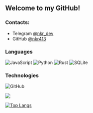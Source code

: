 ## Welcome to my GitHub!

### Contacts:
- Telegram [@nkr_dev](https://t.me/nkr_dev)
- GitHub [@nkr413](https://github.com/nkr413)

### Languages
![JavaScript](https://img.shields.io/badge/-JavaScript-000?&logo=JavaScript)
![Python](https://img.shields.io/badge/-Python-000?&logo=Python)
![Rust](https://img.shields.io/badge/-Rust-000?&logo=Rust)
![SQLite](https://img.shields.io/badge/-SQLite-000?&logo=SQLite)

### Technologies
![GitHub](https://img.shields.io/badge/-GitHub-000?&logo=GitHub)

![](https://komarev.com/ghpvc/?username=nkr413)

[![Top Langs](https://github-readme-stats.vercel.app/api/top-langs/?username=nkr413&langs_count=8&hide=css)](https://github.com/anuraghazra/github-readme-stats)
